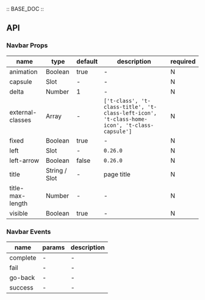 :: BASE_DOC ::

## API

### Navbar Props

 name             | type          | default | description                                                                                 | required 
------------------|---------------|---------|---------------------------------------------------------------------------------------------|----------
 animation        | Boolean       | true    | \-                                                                                          | N        
 capsule          | Slot          | -       | \-                                                                                          | N        
 delta            | Number        | 1       | \-                                                                                          | N        
 external-classes | Array         | -       | `['t-class', 't-class-title', 't-class-left-icon', 't-class-home-icon', 't-class-capsule']` | N        
 fixed            | Boolean       | true    | \-                                                                                          | N        
 left             | Slot          | -       | `0.26.0`                                                                                    | N        
 left-arrow       | Boolean       | false   | `0.26.0`                                                                                    | N        
 title            | String / Slot | -       | page title                                                                                  | N        
 title-max-length | Number        | -       | \-                                                                                          | N        
 visible          | Boolean       | true    | \-                                                                                          | N        

### Navbar Events

 name     | params | description 
----------|--------|-------------
 complete | \-     | \-          
 fail     | \-     | \-          
 go-back  | \-     | \-          
 success  | \-     | \-          
